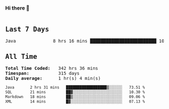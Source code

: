 ### Hi there 👋

<!--WakaTime-Start-->
<pre><h2>Last 7 Days</h2>Java              8 hrs 16 mins █████████████████████████ 100.00 %</br><h2>All Time</h2><strong>Total Time Coded:   </strong>342 hrs 36 mins</br><strong>Timespan:           </strong>315 days</br><strong>Daily average:      </strong>1 hr(s) 4 min(s)</pre>
<!--WakaTime-End-->

<!--START_SECTION:waka-->

```txt
Java       2 hrs 31 mins   ██████████████████▒░░░░░░   73.51 %
SQL        21 mins         ██▓░░░░░░░░░░░░░░░░░░░░░░   10.30 %
Markdown   18 mins         ██▒░░░░░░░░░░░░░░░░░░░░░░   09.06 %
XML        14 mins         █▓░░░░░░░░░░░░░░░░░░░░░░░   07.13 %
```

<!--END_SECTION:waka-->

 <!-- waka-box start -->
 <!-- waka-box end -->
